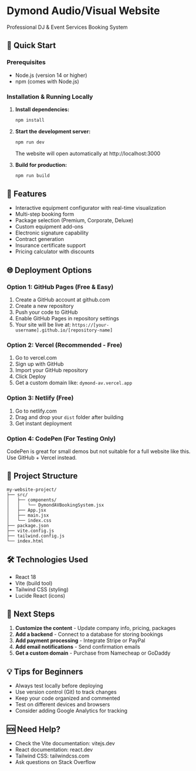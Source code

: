 # Dymond Audio/Visual Website

Professional DJ & Event Services Booking System

## 🚀 Quick Start

### Prerequisites
- Node.js (version 14 or higher)
- npm (comes with Node.js)

### Installation & Running Locally

1. **Install dependencies:**
   ```bash
   npm install
   ```

2. **Start the development server:**
   ```bash
   npm run dev
   ```
   
   The website will open automatically at http://localhost:3000

3. **Build for production:**
   ```bash
   npm run build
   ```

## 📱 Features

- Interactive equipment configurator with real-time visualization
- Multi-step booking form
- Package selection (Premium, Corporate, Deluxe)
- Custom equipment add-ons
- Electronic signature capability
- Contract generation
- Insurance certificate support
- Pricing calculator with discounts

## 🌐 Deployment Options

### Option 1: GitHub Pages (Free & Easy)

1. Create a GitHub account at github.com
2. Create a new repository
3. Push your code to GitHub
4. Enable GitHub Pages in repository settings
5. Your site will be live at: `https://[your-username].github.io/[repository-name]`

### Option 2: Vercel (Recommended - Free)

1. Go to vercel.com
2. Sign up with GitHub
3. Import your GitHub repository
4. Click Deploy
5. Get a custom domain like: `dymond-av.vercel.app`

### Option 3: Netlify (Free)

1. Go to netlify.com
2. Drag and drop your `dist` folder after building
3. Get instant deployment

### Option 4: CodePen (For Testing Only)

CodePen is great for small demos but not suitable for a full website like this. Use GitHub + Vercel instead.

## 📂 Project Structure

```
my-website-project/
├── src/
│   ├── components/
│   │   └── DymondAVBookingSystem.jsx
│   ├── App.jsx
│   ├── main.jsx
│   └── index.css
├── package.json
├── vite.config.js
├── tailwind.config.js
└── index.html
```

## 🛠️ Technologies Used

- React 18
- Vite (build tool)
- Tailwind CSS (styling)
- Lucide React (icons)

## 📝 Next Steps

1. **Customize the content** - Update company info, pricing, packages
2. **Add a backend** - Connect to a database for storing bookings
3. **Add payment processing** - Integrate Stripe or PayPal
4. **Add email notifications** - Send confirmation emails
5. **Get a custom domain** - Purchase from Namecheap or GoDaddy

## 💡 Tips for Beginners

- Always test locally before deploying
- Use version control (Git) to track changes
- Keep your code organized and commented
- Test on different devices and browsers
- Consider adding Google Analytics for tracking

## 🆘 Need Help?

- Check the Vite documentation: vitejs.dev
- React documentation: react.dev
- Tailwind CSS: tailwindcss.com
- Ask questions on Stack Overflow